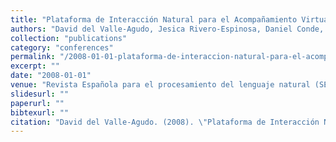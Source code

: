 ```yaml
---
title: "Plataforma de Interacción Natural para el Acompañamiento Virtual"
authors: "David del Valle-Agudo, Jesica Rivero-Espinosa, Daniel Conde, Garazi Olaziregi, Julián Moreno-Schneider, Francisco Javier Calle & Dolores Cuadra"
collection: "publications"
category: "conferences"
permalink: "/2008-01-01-plataforma-de-interaccion-natural-para-el-acompanamiento-virtual"
excerpt: ""
date: "2008-01-01"
venue: "Revista Española para el procesamiento del lenguaje natural (SEPLN), 294, Procesamiento del Lenguaje Natural, Sociedad Española para el Procesamiento del Lenguaje Natural, ISSN: 1135-5948, Número: 41, Páginas: 293, 294, http://www.sepln.org/revistaSEPLN/revista/41/demo2.pdf"
slidesurl: ""
paperurl: ""
bibtexurl: ""
citation: "David del Valle-Agudo. (2008). \"Plataforma de Interacción Natural para el Acompañamiento Virtual.\" *Revista Española para el procesamiento del lenguaje natural (SEPLN), 294, Procesamiento del Lenguaje Natural, Sociedad Española para el Procesamiento del Lenguaje Natural, ISSN: 1135-5948, Número: 41, Páginas: 293, 294, http://www.sepln.org/revistaSEPLN/revista/41/demo2.pdf*."
---
```


